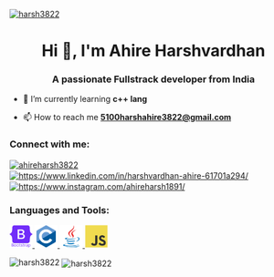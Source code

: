 <a href="https://github.com/ryo-ma/github-profile-trophy"><img src="https://markovate.com/wp-content/uploads/2022/08/top-MERN-Stack.webp"  alt="harsh3822" height="60%" width="60%" /></a> 

<h1 align="center">Hi 👋, I'm Ahire Harshvardhan </h1>
<h3 align="center">A passionate Fullstrack developer from India</h3>

<p align="left"> <a href="https://github.com/ryo-ma/github-profile-trophy"></a> </p>

- 🌱 I’m currently learning **c++ lang**

- 📫 How to reach me **5100harshahire3822@gmail.com**

<h3 align="left">Connect with me:</h3>
<p align="left">
<a href="https://dev.to/ahireharsh3822" target="blank"><img align="center" src="https://raw.githubusercontent.com/rahuldkjain/github-profile-readme-generator/master/src/images/icons/Social/devto.svg" alt="ahireharsh3822" height="30" width="40" /></a>
<a href="https://linkedin.com/in/https://www.linkedin.com/in/harshvardhan-ahire-61701a294/" target="blank"><img align="center" src="https://raw.githubusercontent.com/rahuldkjain/github-profile-readme-generator/master/src/images/icons/Social/linked-in-alt.svg" alt="https://www.linkedin.com/in/harshvardhan-ahire-61701a294/" height="30" width="40" /></a>
<a href="https://instagram.com/https://www.instagram.com/ahireharsh1891/" target="blank"><img align="center" src="https://raw.githubusercontent.com/rahuldkjain/github-profile-readme-generator/master/src/images/icons/Social/instagram.svg" alt="https://www.instagram.com/ahireharsh1891/" height="30" width="40" /></a>
</p>

<h3 align="left">Languages and Tools:</h3>
<p align="left"> <a href="https://getbootstrap.com" target="_blank" rel="noreferrer"> <img src="https://raw.githubusercontent.com/devicons/devicon/master/icons/bootstrap/bootstrap-plain-wordmark.svg" alt="bootstrap" width="40" height="40"/> </a> <a href="https://www.cprogramming.com/" target="_blank" rel="noreferrer"> <img src="https://raw.githubusercontent.com/devicons/devicon/master/icons/c/c-original.svg" alt="c" width="40" height="40"/> </a> <a href="https://www.java.com" target="_blank" rel="noreferrer"> <img src="https://raw.githubusercontent.com/devicons/devicon/master/icons/java/java-original.svg" alt="java" width="40" height="40"/> </a> <a href="https://developer.mozilla.org/en-US/docs/Web/JavaScript" target="_blank" rel="noreferrer"> <img src="https://raw.githubusercontent.com/devicons/devicon/master/icons/javascript/javascript-original.svg" alt="javascript" width="40" height="40"/> </a> </p>

<p><img align="left" src="https://github-readme-stats.vercel.app/api/top-langs?username=harsh3822&show_icons=true&locale=en&layout=compact" alt="harsh3822" /></p>

<p>&nbsp;<img align="center" src="https://github-readme-stats.vercel.app/api?username=harsh3822&show_icons=true&locale=en" alt="harsh3822" /></p>
